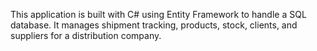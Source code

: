 This application is built with C# using Entity Framework to handle a SQL database. It manages shipment tracking, products, stock, clients, and suppliers for a distribution company.
